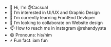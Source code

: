 - 👋 Hi, I’m @Cacsual
- 👀 I’m interested in UI/UX and Graphic Design
- 🌱 I’m currently learning FrontEnd Devloper
- 💞️ I’m looking to collaborate on Website design
- 📫 How to reach me in instagram @rehandyysta
- 😄 Pronouns: his/him
- ⚡ Fun fact: iam fun

<!---
Cacsual/Cacsual is a ✨ special ✨ repository because its `README.md` (this file) appears on your GitHub profile.
You can click the Preview link to take a look at your changes.
--->
